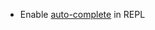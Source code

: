 * Enable [auto-complete](http://conjurecode.com/enable-auto-complete-in-python-interpreter/) in REPL

